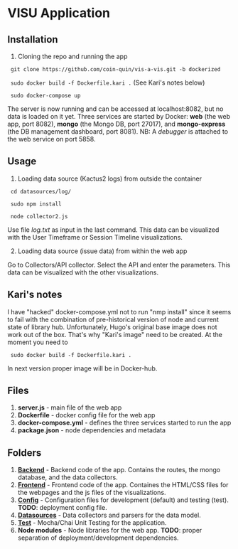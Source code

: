 VISU Application
==========



Installation
-------------
1. Cloning the repo and running the app

``` git clone https://github.com/coin-quin/vis-a-vis.git -b dockerized```

``` sudo docker build -f Dockerfile.kari .```  (See Kari's notes below)

``` sudo docker-compose up```

The server is now running and can be accessed at localhost:8082, but no data is loaded on it yet. Three services are started by Docker: **web** (the web app, port 8082), **mongo** (the Mongo DB, port 27017), and **mongo-express** (the DB management dashboard, port 8081). NB: A *debugger* is attached to the web service on port 5858.

Usage 
------------

1. Loading data source (Kactus2 logs) from outside the container

``` cd datasources/log/```

``` sudo npm install```

``` node collector2.js```

Use file *log.txt* as input in the last command. This data can be visualized with the User Timeframe or Session Timeline visualizations.

2. Loading data source (issue data) from within the web app

Go to Collectors/API collector. Select the API and enter the parameters. This data can be visualized with the other visualizations.


Kari's notes
------------

I have "hacked" docker-compose.yml not to run "nmp install" since it seems to fail with the combination of pre-historical version of node and current state of library hub.
Unfortunately, Hugo's original base image does not work out of the box. That's why "Kari's image" need to be created. At the moment you need to

``` sudo docker build -f Dockerfile.kari .```

In next version proper image will be in Docker-hub.

Files
----------
1. **server.js** - main file of the web app
2. **Dockerfile** - docker config file for the web app 
3. **docker-compose.yml** - defines the three services started to run the app
4. **package.json** - node dependencies and metadata

Folders
----------
1. **[Backend](backend/README.md)** - Backend code of the app. Contains the routes, the mongo database, and the data collectors. 
2. **[Frontend](frontend/README.md)** - Frontend code of the app. Containes the HTML/CSS files for the webpages and the js files of the visualizations.
3. **[Config](config/README.md)** - Configuration files for development (default) and testing (test). **TODO**: deployment config file.
4. **[Datasources](datasources/README.md)** - Data collectors and parsers for the data model.
5. **[Test](test/README.md)** - Mocha/Chai Unit Testing for the application. 
6. **Node modules** - Node libraries for the web app. **TODO**: proper separation of deployment/development dependencies. 